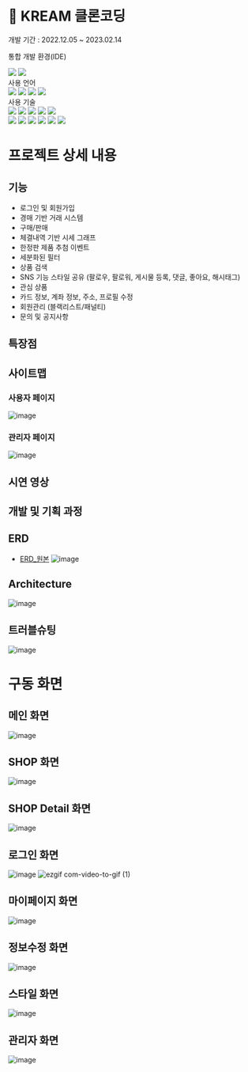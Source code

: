 # 👟 KREAM 클론코딩
개발 기간 : 2022.12.05 ~ 2023.02.14

통합 개발 환경(IDE)
<div align="LEFT">
	<img src="https://img.shields.io/badge/IntelliJIDEA-000000?style=flat&logo=INTELLIJIDEA&logoColor=white" />
	<img src="https://img.shields.io/badge/Visual Studio Code-007ACC?style=flat&logo=Visual Studio Code&logoColor=white" />
</div>
사용 언어 
<div align="LEFT">
	<img src="https://img.shields.io/badge/Java-007396?style=flat&logo=Java&logoColor=white" />
	<img src="https://img.shields.io/badge/HTML5-E34F26?style=flat&logo=HTML5&logoColor=white" />
	<img src="https://img.shields.io/badge/CSS3-1572B6?style=flat&logo=CSS3&logoColor=white" />
	<img src="https://img.shields.io/badge/JAVASCRIPT-F7DF1E?style=flat&logo=JAVASCRIPT&logoColor=white" />
</div>
사용 기술
<div align="LEFT">
	<img src="https://img.shields.io/badge/Thymeleaf-005F0F?style=flat&logo=Thymeleaf&logoColor=white" />
  <img src="https://img.shields.io/badge/jQuery-0769AD?style=flat&logo=jQuery&logoColor=white" /> 
  <img src="https://img.shields.io/badge/Spring Boot-6DB33F?style=flat&logo=Spring Boot&logoColor=white" />
    <img src="https://img.shields.io/badge/Spring Security -6DB33F?style=flat&logo=Spring Security&logoColor=white" />
  <img src="https://img.shields.io/badge/JPA_Hibernate -59666C?style=flat&logo=Hibernate&logoColor=white" />
  <br>
  <img src="https://img.shields.io/badge/KakaoAPI -FFCD00?style=flat&logo=Kakao&logoColor=brown" />
  <img src="https://img.shields.io/badge/JDBC-007396?style=flat&logo=&logoColor=white" />
  <img src="https://img.shields.io/badge/Ajax-007396?style=flat&logo=&logoColor=white" />
  <img src="https://img.shields.io/badge/oauth2-59666C?style=flat&logo=&logoColor=white" />
  <img src="https://img.shields.io/badge/SMTP-EA4335?style=flat&logo=Gmail&logoColor=white" />
  <img src="https://img.shields.io/badge/queryDSL-0769AD?style=flat&logo=&logoColor=white" />
</div>


# 프로젝트 상세 내용 

## 기능
- 로그인 및 회원가입
- 경매 기반 거래 시스템
- 구매/판매
- 체결내역 기반 시세 그래프
- 한정판 제품 추첨 이벤트
- 세분화된 필터
- 상품 검색
- SNS 기능 스타일 공유 (팔로우, 팔로워, 게시물 등록, 댓글, 좋아요, 해시태그)
- 관심 상품
- 카드 정보, 계좌 정보, 주소, 프로필 수정
- 회원관리 (블랙리스트/패널티)
- 문의 및 공지사항

## 특장점




## 사이트맵
### 사용자 페이지
![image](https://user-images.githubusercontent.com/114373450/218640478-822397c9-9b9a-4301-8e7f-bcdf9860dcb6.png)
### 관리자 페이지
![image](https://user-images.githubusercontent.com/114373450/218640513-17f77dee-0ead-42e3-8fd5-226ebafa3706.png)


## 시연 영상

## 개발 및 기획 과정

## ERD
* [ERD_원본](https://user-images.githubusercontent.com/61074722/218615410-dbd4eeec-a965-4b59-a3d0-0e8a9342091f.png)
![image](https://user-images.githubusercontent.com/97867479/218606257-9d3afb23-de1a-448c-b071-451225cab886.png)


## Architecture
![image](https://user-images.githubusercontent.com/114373450/218640342-c0f74a2b-affc-4387-a23b-c9577559226d.png)


## 트러블슈팅
![image](https://user-images.githubusercontent.com/97867479/218608394-9c919d08-c3e0-48b3-a4b0-b51da2dc901d.png)


# 구동 화면
## 메인 화면
![image](https://user-images.githubusercontent.com/97867479/218617517-16c36e44-8fdb-470f-a8dd-bf054b056417.png)

## SHOP 화면
![image](https://user-images.githubusercontent.com/97867479/218617655-271fc70b-8661-4f2e-984b-32b81fd6cd1c.png)

## SHOP Detail 화면
![image](https://user-images.githubusercontent.com/97867479/218618909-7ae9d6d7-50a9-4496-bc54-b94104e6127b.png)

## 로그인 화면
![image](https://user-images.githubusercontent.com/97867479/218618472-7dc6a585-e637-4f7b-b8d5-aef4ad5c6f15.png)
![ezgif com-video-to-gif (1)](https://user-images.githubusercontent.com/97867479/218648301-443d2906-8a11-4fcb-be55-58783f935627.gif)

## 마이페이지 화면
![image](https://user-images.githubusercontent.com/97867479/218617906-a89cc531-67da-4c5b-afb7-f6b41105349a.png)

## 정보수정 화면
![image](https://user-images.githubusercontent.com/97867479/218618368-e3b49bb7-fa6a-4604-b3cc-616f0b32b141.png)

## 스타일 화면
![image](https://user-images.githubusercontent.com/97867479/218617803-e9d8323a-7a90-4880-9dc3-6c78ac2b6630.png)

## 관리자 화면
![image](https://user-images.githubusercontent.com/97867479/218623021-9ebb59de-bd32-444e-9051-02f7317f00b1.png)

